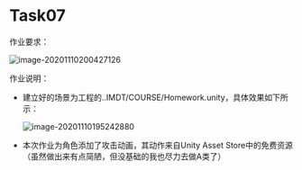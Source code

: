 # Task07

作业要求：

![image-20201110200427126](/image-20201110200427126.png)

作业说明：

- 建立好的场景为工程的..IMDT/COURSE/Homework.unity，具体效果如下所示：

  ![image-20201110195242880](/image-20201110195242880.png)

- 本次作业为角色添加了攻击动画，其动作来自Unity Asset Store中的免费资源（虽然做出来有点简陋，但没基础的我也尽力去做A类了）

